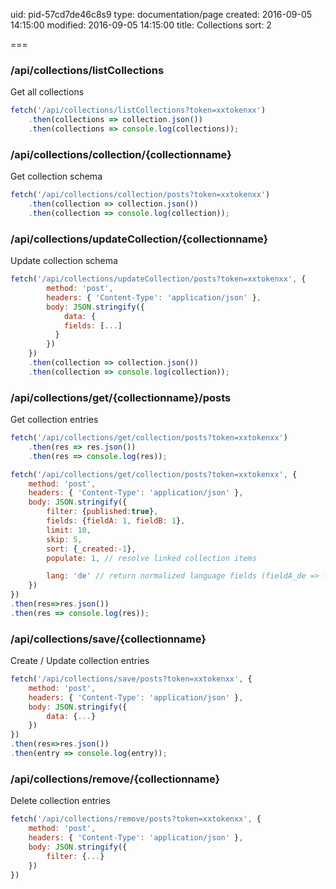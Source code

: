 uid: pid-57cd7de46c8s9
type: documentation/page
created: 2016-09-05 14:15:00
modified: 2016-09-05 14:15:00
title: Collections
sort: 2

===

### /api/collections/listCollections

Get all collections

```javascript
fetch('/api/collections/listCollections?token=xxtokenxx')
    .then(collections => collection.json())
    .then(collections => console.log(collections));
```

### /api/collections/collection/{collectionname}

Get collection schema

```javascript
fetch('/api/collections/collection/posts?token=xxtokenxx')
    .then(collection => collection.json())
    .then(collection => console.log(collection));
```

### /api/collections/updateCollection/{collectionname}

Update collection schema

```javascript
fetch('/api/collections/updateCollection/posts?token=xxtokenxx', {
        method: 'post',
        headers: { 'Content-Type': 'application/json' },
        body: JSON.stringify({
            data: {
            fields: [...]
          }
        })
    })
    .then(collection => collection.json())
    .then(collection => console.log(collection));
```

### /api/collections/get/{collectionname}/posts

Get collection entries

```javascript
fetch('/api/collections/get/collection/posts?token=xxtokenxx')
    .then(res => res.json())
    .then(res => console.log(res));
```

```javascript
fetch('/api/collections/get/collection/posts?token=xxtokenxx', {
    method: 'post',
    headers: { 'Content-Type': 'application/json' },
    body: JSON.stringify({
        filter: {published:true},
        fields: {fieldA: 1, fieldB: 1},
        limit: 10,
        skip: 5,
        sort: {_created:-1},
        populate: 1, // resolve linked collection items

        lang: 'de' // return normalized language fields (fieldA_de => fieldA)
    })
})
.then(res=>res.json())
.then(res => console.log(res));
```


### /api/collections/save/{collectionname}

Create / Update collection entries

```javascript
fetch('/api/collections/save/posts?token=xxtokenxx', {
    method: 'post',
    headers: { 'Content-Type': 'application/json' },
    body: JSON.stringify({
        data: {...}
    })
})
.then(res=>res.json())
.then(entry => console.log(entry));
```


### /api/collections/remove/{collectionname}

Delete collection entries

```javascript
fetch('/api/collections/remove/posts?token=xxtokenxx', {
    method: 'post',
    headers: { 'Content-Type': 'application/json' },
    body: JSON.stringify({
        filter: {...}
    })
})
```

